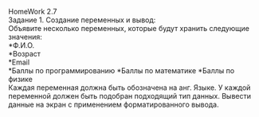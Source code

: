 HomeWork 2.7  
Задание 1. Создание переменных и вывод:  
Объявите несколько переменных, которые будут хранить следующие значения:  
*Ф.И.О.  
*Возраст  
*Email  
*Баллы по программированию
*Баллы по математике
*Баллы по физике  
Каждая переменная должна быть обозначена на анг. Языке.
У каждой переменной должен быть подобран подходящий тип данных.
Вывести данные на экран с применением форматированного вывода.
